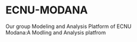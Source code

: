 # ECNU-MODANA
Our group
Modeling and Analysis Platform of ECNU  
Modana:A Modling and Analysis platfrom

